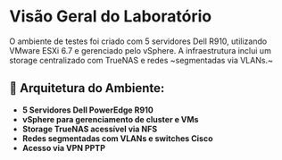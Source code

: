 # Visão Geral do Laboratório

O ambiente de testes foi criado com 5 servidores Dell R910, utilizando VMware ESXi 6.7 e gerenciado pelo vSphere. A infraestrutura inclui um storage centralizado com TrueNAS e redes ~segmentadas via VLANs.~

## 🔹 Arquitetura do Ambiente:
- **5 Servidores Dell PowerEdge R910**
- **vSphere para gerenciamento de cluster e VMs**
- **Storage TrueNAS acessível via NFS**
- **Redes segmentadas com VLANs e switches Cisco**
- **Acesso via VPN PPTP**
